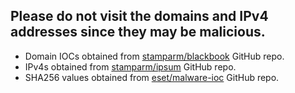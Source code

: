 ## Please do not visit the domains and IPv4 addresses since they may be malicious. 
- Domain IOCs obtained from [stamparm/blackbook](https://github.com/stamparm/blackbook/blob/master/blackbook.csv) GitHub repo.
- IPv4s obtained from [stamparm/ipsum](https://github.com/stamparm/ipsum) GitHub repo.
- SHA256 values obtained from [eset/malware-ioc](https://github.com/eset/malware-ioc/blob/master/nukesped_lazarus/samples.sha256) GitHub repo.
